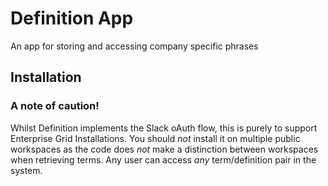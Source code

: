 # Definition App

An app for storing and accessing company specific phrases

## Installation

### A note of caution!

Whilst Definition implements the Slack oAuth flow, this is purely to support Enterprise Grid Installations. You should *not* install it on multiple public workspaces as the code does *not* make a distinction between workspaces when retrieving terms. Any user can access *any* term/definition pair in the system.

